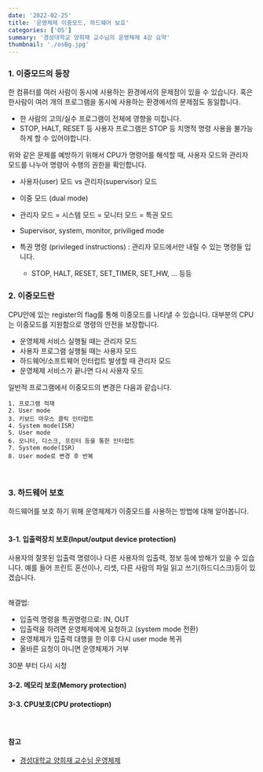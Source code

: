 ```yaml
---
date: '2022-02-25'
title: '운영체제 이중모드, 하드웨어 보호'
categories: ['OS']
summary: '경성대학교 양희재 교수님의 운영체제 4강 요약'
thumbnail: './osBg.jpg'
---
```


### 1. 이중모드의 등장

한 컴퓨터를 여러 사람이 동시에 사용하는 환경에서의 문제점이 있을 수 있습니다. 혹은
한사람이 여러 개의 프로그램을 동시에 사용하는 환경에서의 문제점도 동일합니다.

- 한 사람의 고의/실수 프로그램이 전체에 영향을 미칩니다.
- STOP, HALT, RESET 등 사용자 프로그램은 STOP 등 치명적 명령 사용을 불가능하게 할 수 있어야합니다.

위와 같은 문제를 예방하기 위해서 CPU가 명령어를 해석할 때, 사용자 모드와 관리자 모드를 나누어
명령어 수행의 권한을 확인합니다.

- 사용자(user) 모드 vs 관리자(supervisor) 모드
- 이중 모드 (dual mode)
- 관리자 모드 = 시스템 모드 = 모니터 모드 = 특권 모드
- Supervisor, system, monitor, priviliged mode

- 특권 명령 (privileged instructions) : 관리자 모드에서만 내릴 수 있는 명령들 입니다.
  - STOP, HALT, RESET, SET_TIMER, SET_HW, … 등등

### 2. 이중모드란

CPU안에 있는 register의 flag를 통해 이중모드를 나타낼 수 있습니다. 대부분의 CPU는 이중모드를 지원함으로 명령의 안전을 보장합니다.

- 운영체제 서비스 실행될 때는 관리자 모드
- 사용자 프로그램 실행될 때는 사용자 모드
- 하드웨어/소프트웨어 인터럽트 발생할 때 관리자 모드
- 운영체제 서비스가 끝나면 다시 사용자 모드

일반적 프로그램에서 이중모드의 변경은 다음과 같습니다.

```
1. 프로그램 적재
2. User mode
3. 키보드 마우스 클릭 인터럽트
4. System mode(ISR)
5. User mode
6. 모니터, 디스크, 프린터 등을 통한 인터럽트
7. System mode(ISR)
8. User mode로 변경 후 반복
```

<br>

### 3. 하드웨어 보호

하드웨어를 보호 하기 위해 운영체제가 이중모드를 사용하는 방법에 대해 알아봅니다.
<br>
<br>

#### 3-1. 입출력장치 보호(Input/output device protection)

사용자의 잘못된 입출력 명령이나 다른 사용자의 입출력, 정보 등에 방해가 있을 수 있습니다.
예를 들어 프린트 혼선이나, 리셋, 다른 사람의 파일 읽고 쓰기(하드디스크)등이 있겠습니다.
<br>
<br>

해결법:

- 입출력 명령을 특권명령으로: IN, OUT
- 입출력을 하려면 운영체제에게 요청하고 (system mode 전환)
- 운영체제가 입출력 대행을 한 이후 다시 user mode 복귀
- 올바른 요청이 아니면 운영체제가 거부

30분 부터 다시 시청

#### 3-2. 메모리 보호(Memory protection)

#### 3-3. CPU보호(CPU protectiopn)

<br>

#### 참고

- [경성대학교 양희재 교수님 운영체제](http://www.kocw.net/home/search/kemView.do?kemId=978503)
